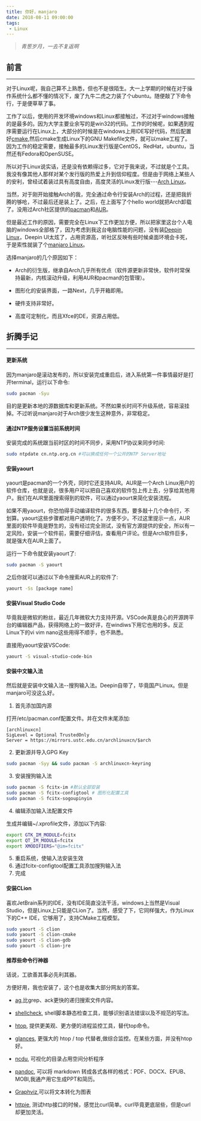 ```yaml
---
title: 你好，manjaro
date: 2018-08-11 09:00:00
tags: 
 - Linux              
---
```


> *青葱岁月，一去不复返啊*

## 前言
---

对于Linux呢，我自己算不上熟悉，但也不是很陌生。大一上学期的时候在对于操作系统什么都不懂的情况下，废了九牛二虎之力装了个ubuntu。随便敲了下命令行，于是便草草了事。

工作了以后，使用的开发环境windows和Linux都接触过，不过对于windows接触的是最多的。因为大学主要业余写的是win32的代码。工作的时候呢，如果遇到程序需要运行在Linux上，大部分的时候是在windows上用IDE写好代码，然后配置好[cmake](https://cmake.org/),然后cmake生成Linux下的GNU Makefile文件，就可以make工程了。因为工作的稳定需要，接触最多的Linux发行版是CentOS，RedHat，ubuntu，当然还有Fedora和OpenSUSE。

所以对于Linux说实话，还是没有依赖得过多，它对于我来说，不过就是个工具。我没有像其他人那样对某个发行版的热爱上升到信仰程度。但是由于网络上某些人的安利，曾经试着装过具有高度自由，高度灵活的Linux发行版---[Arch Linux](https://www.archlinux.org/)。

当然，对于刚开始接触Arch的我，完全通过命令行安装Arch的过程，还是把我折腾的够呛，不过最后还是装上了。之后，在上面写了个hello world就把Arch卸载了。没用过Arch社区提供的[pacman](https://wiki.archlinux.org/index.php/Pacman)和[AUR](https://aur.archlinux.org/)。

但是最近工作的原因，需要完全在Linux下工作更加方便，所以把家里这台个人电脑的windows全部格了，因为考虑到我这台电脑性能的问题，没有装[Deepin Linux](https://www.deepin.org/)，Deepin UI太炫了，占用资源高，听社区反映有些时候桌面环境会卡死，于是索性就装了个[manjaro Linux](https://manjaro.org/)。

选择manjaro的几个原因如下：

- Arch的衍生版，继承自Arch几乎所有优点（软件源更新非常快，软件时常保持最新，内核滚动升级，利用AUR和pacman的包管理）。

- 图形化的安装界面，一路Next，几乎开箱即用。

- 硬件支持非常好。

- 高度可定制化，而且Xfce的DE，资源占用低。


## 折腾手记
---

#### 更新系统

因为manjaro是滚动发布的，所以安装完成重启后，进入系统第一件事情最好是打开terminal，运行以下命令:

```bash
sudo pacman -Syu
```
目的是更新本地的源数据库和更新系统。不然如果长时间不升级系统，容易滚挂掉。不过听说manjaro对于Arch很少发生这种意外，非常稳定。

#### 通过NTP服务设置当前系统时间

安装完成的系统跟当前时区的时间不同步，采用NTP协议来同步时间:

```bash
sudo ntpdate cn.ntp.org.cn #可以换成任何一个公开的NTP Server地址
```

#### 安装yaourt

yaourt是pacman的一个外壳，同时它还支持AUR。AUR是一个Arch Linux用户的软件仓库，也就是说，很多用户可以把自己喜欢的软件包上传上去，分享给其他用户。我们在AUR里面搜索得到的软件，可以通过yaourt来简化安装流程。

如果不用yaourt，你恐怕得手动编译软件的很多东西，要多敲十几个命令行，不划算。yaourt这些步骤都对用户透明化了。方便不少。不过这里提示一点，AUR里面的软件毕竟是野生的，没有经过完全测试，没有官方源提供的安全，所以有一定风险，安装一个软件前，需要仔细评估，查看用户评论。但是Arch软件巨多，就是强大在AUR上面了。

运行一下命令就安装yaourt了:
```bash
sudo pacman -S yaourt
```
之后你就可以通过以下命令搜索AUR上的软件了:
```bash
yaourt -Ss [package name]
```

#### 安装Visual Studio Code

毕竟我是微软的粉丝，最近几年微软大力支持开源。VSCode真是良心的开源跨平台的编辑器产品，获得网络上的一致好评，在windiws下用它也用的多。反正Linux下的vi vim nano这些用得不顺手，也不熟悉。

直接用yaourt安装VSCode:
```bash
yaourt -S visual-studio-code-bin
```

#### 安装中文输入法

然后就是安装中文输入法--搜狗输入法。Deepin自带了，毕竟国产Linux。但是manjaro可没这么好。

1. 首先添加国内源

打开/etc/pacman.conf配置文件。并在文件末尾添加:
```
[archlinuxcn]
SigLevel = Optional TrustedOnly
Server = https://mirrors.ustc.edu.cn/archlinuxcn/$arch
```
2. 更新源并导入GPG Key

```bash
sudo pacman -Syy && sudo pacman -S archlinuxcn-keyring
```

3. 安装搜狗输入法

```bash
sudo pacman -S fcitx-im #默认全部安装
sudo pacman -S fcitx-configtool # 图形化配置工具
sudo pacman -S fcitx-sogoupinyin
```

4. 编辑添加输入法配置文件

生成并编辑~/.xprofile文件，添加以下内容:

```bash
export GTK_IM_MODULE=fcitx
export QT_IM_MODULE=fcitx
export XMODIFIERS="@im=fcitx"
```

5. 重启系统，使输入法安装生效
6. 通过fcitx-configtool配置工具添加搜狗输入法
7. 完成

#### 安装CLion

喜欢JetBrain系列的IDE，没有IDE简直没法干活，windows上当然是Visual Studio，但是Linux上只能是CLion了。当然，感受了下，它同样强大，作为Linux下的C++ IDE，它够用了，支持CMake工程模型。

```bash
sudo yaourt -S clion
sudo yaourt -S clion-cmake
sudo yaourt -S clion-gdb
sudo yaourt -S clion-jre
```

#### 推荐些命令行神器

话说，工欲善其事必先利其器。

方便好用，我也安装了，这个也是收集大部分网友的答案。

- [ag](https://github.com/ggreer/the_silver_searcher),比grep、ack更快的递归搜索文件内容。

- [shellcheck](https://github.com/koalaman/shellcheck), shell脚本静态检查工具，能够识别语法错误以及不规范的写法。

- [htop](https://hisham.hm/htop/), 提供更美观、更方便的进程监控工具，替代top命令。

- [glances](https://github.com/nicolargo/glances), 更强大的 htop / top 代替者,做综合监控。在某些方面，并没有htop好。

- [ncdu](https://dev.yorhel.nl/ncdu), 可视化的目录占用空间分析程序

- [pandoc](http://www.pandoc.org/), 可以将 markdown 转成各式各样的格式：PDF、DOCX、EPUB、MOBI,我通产用它生成PPT和简历。

- [Graphviz](http://www.graphviz.org/),可以将文本转化为图表

- [httpie](https://github.com/jakubroztocil/httpie), 测试http接口的时候，感觉比curl简单。curl毕竟更底层些，但是curl却更加灵活。






